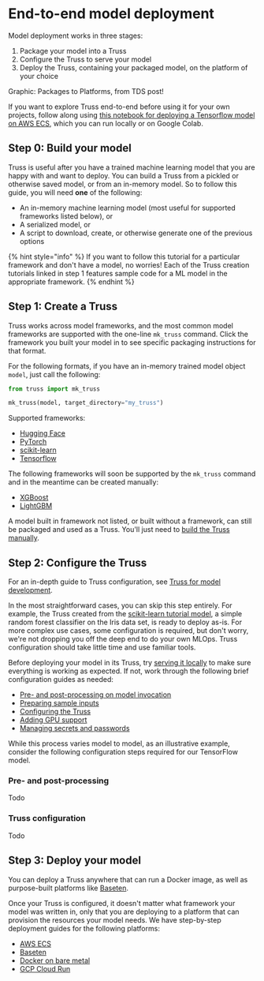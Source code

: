 # End-to-end model deployment

Model deployment works in three stages:

1. Package your model into a Truss
2. Configure the Truss to serve your model
3. Deploy the Truss, containing your packaged model, on the platform of your choice

Graphic: Packages to Platforms, from TDS post!

If you want to explore Truss end-to-end before using it for your own projects, follow along using [this notebook for deploying a Tensorflow model on AWS ECS](), which you can run locally or on Google Colab.

## Step 0: Build your model

Truss is useful after you have a trained machine learning model that you are happy with and want to deploy. You can build a Truss from a pickled or otherwise saved model, or from an in-memory model. So to follow this guide, you will need **one** of the following:

* An in-memory machine learning model (most useful for supported frameworks listed below), or
* A serialized model, or
* A script to download, create, or otherwise generate one of the previous options

{% hint style="info" %}
If you want to follow this tutorial for a particular framework and don't have a model, no worries! Each of the Truss creation tutorials linked in step 1 features sample code for a ML model in the appropriate framework.
{% endhint %}

## Step 1: Create a Truss

Truss works across model frameworks, and the most common model frameworks are supported with the one-line `mk_truss` command. Click the framework you built your model in to see specific packaging instructions for that format.

For the following formats, if you have an in-memory trained model object `model`, just call the following:

```python
from truss import mk_truss

mk_truss(model, target_directory="my_truss")
```

Supported frameworks:

* [Hugging Face](../create/huggingface.md)
* [PyTorch](../create/pytorch.md)
* [scikit-learn](../create/sklearn.md)
* [Tensorflow](../create/tensorflow.md)

The following frameworks will soon be supported by the `mk_truss` command and in the meantime can be created manually:

* [XGBoost](../create/xgboost.md)
* [LightGBM](../create/manual.md)

A model built in framework not listed, or built without a framework, can still be packaged and used as a Truss. You'll just need to [build the Truss manually](../create/manual.md).

## Step 2: Configure the Truss

For an in-depth guide to Truss configuration, see [Truss for model development](model-evaluation.md).

In the most straightforward cases, you can skip this step entirely. For example, the Truss created from the [scikit-learn tutorial model](../create/sklearn.md), a simple random forest classifier on the Iris data set, is ready to deploy as-is. For more complex use cases, some configuration is required, but don't worry, we're not dropping you off the deep end to do your own MLOps. Truss configuration should take little time and use familiar tools.

Before deploying your model in its Truss, try [serving it locally](../develop/local-serving.md) to make sure everything is working as expected. If not, work through the following brief configuration guides as needed:

* [Pre- and post-processing on model invocation](../develop/processing.md)
* [Preparing sample inputs](../develop/sample-inputs.md)
* [Configuring the Truss](../develop/configuration.md)
* [Adding GPU support](../develop/gpu.md)
* [Managing secrets and passwords](../develop/secrets.md)

While this process varies model to model, as an illustrative example, consider the following configuration steps required for our TensorFlow model.

### Pre- and post-processing

Todo

### Truss configuration

Todo

## Step 3: Deploy your model

You can deploy a Truss anywhere that can run a Docker image, as well as purpose-built platforms like [Baseten](https://baseten.co).

Once your Truss is configured, it doesn't matter what framework your model was written in, only that you are deploying to a platform that can provision the resources your model needs. We have step-by-step deployment guides for the following platforms:

* [AWS ECS](../deploy/aws.md)
* [Baseten](../deploy/baseten.md)
* [Docker on bare metal](../deploy/docker.md)
* [GCP Cloud Run](../deploy/gcp.md)